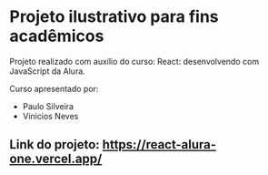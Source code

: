 # Projeto ilustrativo para fins acadêmicos

Projeto realizado com auxílio do curso: React: desenvolvendo com JavaScript da Alura.

Curso apresentado por:
- Paulo Silveira
- Vinicios Neves

## Link do projeto: https://react-alura-one.vercel.app/
